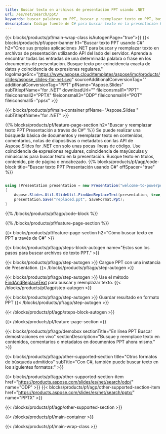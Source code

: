 ```yaml
---
title: Buscar texto en archivos de presentación PPT usando .NET
url: /es/net/search/ppt/
keywords: buscar palabras en PPT, buscar y reemplazar texto en PPT, buscar texto en PPT Presentación
description: Código fuente de C# para buscar texto en la presentación PPT.
---
```


{{< blocks/products/pf/main-wrap-class isAutogenPage="true">}}
{{< blocks/products/pf/upper-banner h1="Buscar texto PPT usando C#" h2="Cree sus propias aplicaciones .NET para buscar y reemplazar texto en archivos de presentación utilizando API del lado del servidor. Aprenda a encontrar todas las entradas de una determinada palabra o frase en los documentos de presentación. Busque texto por coincidencia exacta de datos y coincidencia de expresiones regulares." logoImageSrc="https://www.aspose.cloud/templates/aspose/img/products/slides/aspose_slides-for-net.svg" sourceAdditionalConversionTag="" additionalConversionTag="PPT" pfName="Aspose.Slides" subTitlepfName="for .NET" downloadUrl="" fileiconsmall1="PPT" fileiconsmall2="PPTX" fileiconsmall3="ODP" fileiconsmall4="POT" fileiconsmall5="ppsx" >}}

{{< blocks/products/pf/main-container pfName="Aspose.Slides " subTitlepfName="for .NET" >}}

{{% blocks/products/pf/feature-page-section  h2="Buscar y reemplazar texto PPT Presentación a través de C#" %}}
Se puede realizar una búsqueda básica de documentos y reemplazar texto en contenidos, comentarios, notas de diapositivas o metadatos con las API de Aspose.Slides for .NET con solo unas pocas líneas de código. Use coincidencia de expresiones regulares, coincidencia de mayúsculas y minúsculas para buscar texto en la presentación. Busque texto en títulos, contenido, pie de página o encabezado.
{{% blocks/products/pf/agp/code-block title="Buscar texto PPT Presentación usando C#" offSpacer="true" %}}

```cs

using (Presentation presentation = new Presentation("welcome-to-powerpoint.ppt"))
{
    Aspose.Slides.Util.SlideUtil.FindAndReplaceText(presentation, true, "PowerPoint", "Aspose.Slides", null);
    presentation.Save("replaced.ppt", SaveFormat.Ppt);
}
```

{{% /blocks/products/pf/agp/code-block %}}

{{% /blocks/products/pf/feature-page-section %}}

{{< blocks/products/pf/feature-page-section  h2="Cómo buscar texto en PPT a través de C#" >}}

{{< blocks/products/pf/agp/steps-block-autogen name="Estos son los pasos para buscar archivos de texto PPT." >}}

{{< blocks/products/pf/agp/step-autogen >}}
Cargue PPT con una instancia de Presentation.
{{< /blocks/products/pf/agp/step-autogen >}}

{{< blocks/products/pf/agp/step-autogen >}}
Use el método [FindAndReplaceText](https://reference.aspose.com/slides/net/aspose.slides.util/slideutil/findandreplacetext/) para buscar y reemplazar texto.
{{< /blocks/products/pf/agp/step-autogen >}}

{{< blocks/products/pf/agp/step-autogen >}}
Guardar resultado en formato PPT
{{< /blocks/products/pf/agp/step-autogen >}}

{{< /blocks/products/pf/agp/steps-block-autogen >}}

{{< /blocks/products/pf/feature-page-section >}}

{{< blocks/products/pf/agp/demobox sectionTitle="En línea PPT Buscar demostraciones en vivo" sectionDescription="Busque y reemplace texto en contenidos, comentarios o metadatos en documentos PPT ahora mismo." >}}

{{< blocks/products/pf/agp/other-supported-section title="Otros formatos de búsqueda admitidos" subTitle="Con C#, también puede buscar texto en los siguientes formatos:" >}}

{{< blocks/products/pf/agp/other-supported-section-item href="https://products.aspose.com/slides/es/net/search/odp/" name="ODP" >}}
{{< blocks/products/pf/agp/other-supported-section-item href="https://products.aspose.com/slides/es/net/search/pptx/" name="PPTX" >}}


{{< /blocks/products/pf/agp/other-supported-section >}}

{{< /blocks/products/pf/main-container >}}
    
{{< /blocks/products/pf/main-wrap-class >}}